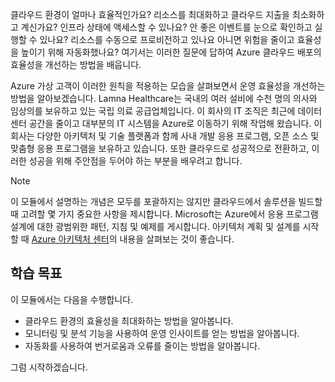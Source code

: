 클라우드 환경이 얼마나 효율적인가요? 리소스를 최대화하고 클라우드 지출을 최소화하고 계신가요? 인프라 상태에 액세스할 수 있나요? 안 좋은 이벤트를 눈으로 확인하고 실행할 수 있나요? 리소스를 수동으로 프로비전하고 있나요 아니면 위험을 줄이고 효율성을 높이기 위해 자동화했나요? 여기서는 이러한 질문에 답하여 Azure 클라우드 배포의 효율성을 개선하는 방법을 배웁니다.

Azure 가상 고객이 이러한 원칙을 적용하는 모습을 살펴보면서 운영 효율성을 개선하는 방법을 알아보겠습니다. Lamna Healthcare는 국내의 여러 설비에 수천 명의 의사와 임상의를 보유하고 있는 국립 의료 공급업체입니다. 이 회사의 IT 조직은 최근에 데이터 센터 공간을 줄이고 대부분의 IT 시스템을 Azure로 이동하기 위해 작업해 왔습니다. 이 회사는 다양한 아키텍처 및 기술 플랫폼과 함께 사내 개발 응용 프로그램, 오픈 소스 및 맞춤형 응용 프로그램을 보유하고 있습니다. 또한 클라우드로 성공적으로 전환하고, 이러한 성공을 위해 주안점을 두어야 하는 부분을 배우려고 합니다.

> [!NOTE]
> 이 모듈에서 설명하는 개념은 모두를 포괄하지는 않지만 클라우드에서 솔루션을 빌드할 때 고려할 몇 가지 중요한 사항을 제시합니다. Microsoft는 Azure에서 응용 프로그램 설계에 대한 광범위한 패턴, 지침 및 예제를 게시합니다. 아키텍처 계획 및 설계를 시작할 때 [Azure 아키텍처 센터](https://docs.microsoft.com/azure/architecture/)의 내용을 살펴보는 것이 좋습니다.

## <a name="learning-objectives"></a>학습 목표

이 모듈에서는 다음을 수행합니다.

- 클라우드 환경의 효율성을 최대화하는 방법을 알아봅니다.
- 모니터링 및 분석 기능을 사용하여 운영 인사이트를 얻는 방법을 알아봅니다.
- 자동화를 사용하여 번거로움과 오류를 줄이는 방법을 알아봅니다.

그럼 시작하겠습니다.